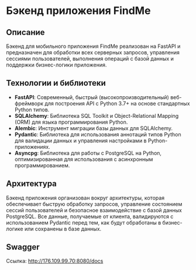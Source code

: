 # Бэкенд приложения FindMe

## Описание

Бэкенд для мобильного приложения FindMe реализован на FastAPI и предназначен для обработки всех серверных запросов, управления сессиями пользователей, выполнения операций с базой данных и поддержки бизнес-логики приложения.

## Технологии и библиотеки

- **FastAPI**: Современный, быстрый (высокопроизводительный) веб-фреймворк для построения API с Python 3.7+ на основе стандартных Python типов.
- **SQLAlchemy**: Библиотека SQL Toolkit и Object-Relational Mapping (ORM) для языка программирования Python.
- **Alembic**: Инструмент миграции базы данных для SQLAlchemy.
- **Pydantic**: Библиотека для использования аннотаций типов Python для валидации данных и управления настройками в Python-приложениях.
- **Asyncpg**: Библиотека для работы с PostgreSQL на Python, оптимизированная для использования с асинхронным программированием.

## Архитектура

Бэкенд приложения организован вокруг архитектуры, которая обеспечивает быструю обработку запросов, управление состоянием сессий пользователей и безопасное взаимодействие с базой данных PostgreSQL. Все данные, получаемые от клиента, валидируются с использованием Pydantic перед тем, как будут обработаны в бизнес-логике или сохранены в базе данных.

## Swagger

Ссылка: http://176.109.99.70:8080/docs

